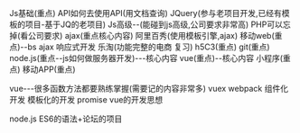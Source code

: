 Js基础(重点)
API如何去使用API(用文档查询)
JQuery(参与老项目开发,已经有模板的项目-基于JQ的老项目)
Js高级--(能碰到js高级,公司要求非常高)
PHP可以忘掉(看公司要求)
ajax(重点核心内容)
阿里百秀(使用模板引擎,ajax)
移动web(重点)--bs ajax 响应式开发
乐淘(功能完整的电商 复习)
h5C3(重点)
git(重点)
node.js(重点--js如何做服务器开发)---核心内容
vue(重点)--核心内容
小程序(重点)
移动APP(重点)

vue---很多函数方法都要熟练掌握(需要记的内容非常多)
vuex
webpack
组件化开发
模板化的开发
promise
vue的开发思想

node.js
ES6的语法+论坛的项目